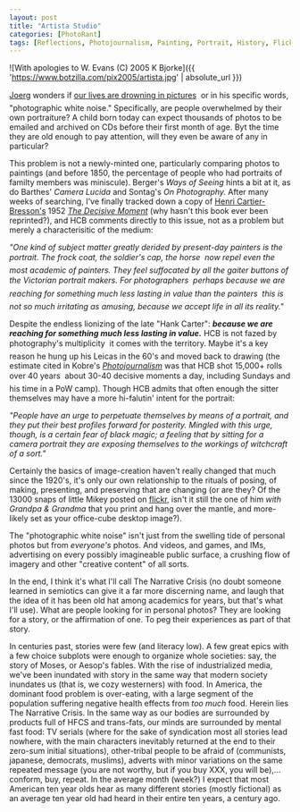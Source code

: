 ```yaml
---
layout: post
title: "Artista Studio"
categories: [PhotoRant]
tags: [Reflections, Photojournalism, Painting, Portrait, History, Flickr]
---
```



![With apologies to W. Evans (C) 2005 K Bjorke]({{ 'https://www.botzilla.com/pix2005/artista.jpg' | absolute_url }})


<a href="http://www.jmcolberg.com/weblog/">Joerg</a> wonders if <a href="http://www.jmcolberg.com/weblog/archives/001537.html">our lives are drowning in pictures</a> &#151; or in his specific words, "photographic white noise." Specifically, are people overwhelmed by their own portraiture? A child born today can expect thousands of photos to be emailed and archived on CDs before their first month of age. Byt the time they are old enough to pay attention, will they even be aware of any in particular?

This problem is not a newly-minted one, particularly comparing photos to paintings (and before 1850, the percentage of people who had portraits of familty members was miniscule). Berger's <cite>Ways of Seeing</cite> hints a bit at it, as do Barthes' <cite>Camera Lucida</cite> and Sontag's <cite>On Photography.</cite> After many weeks of searching, I've finally tracked down a copy of <a href="http://www.magnumphotos.com/c/htm/FramerT_MAG.aspx?Stat=Portfolio_DocThumb&V=CDocT&E=2TYRYD1D518O&DT=ALB">Henri Cartier-Bresson's</a> 1952 <a href="http://www.photoeye.com/auctions/Auction.cfm?id=5"><cite>The Decisive Moment</cite></a> (why hasn't this book ever been reprinted?), and HCB comments directly to this issue, not as a problem but merely a characterisitic of the medium:

<!--more-->
<i>"One kind of subject matter greatly derided by present-day painters is the portrait. The frock coat, the soldier's cap, the horse &#151; now repel even the most academic of painters. They feel suffocated by all the gaiter buttons of the Victorian portrait makers. For photographers &#151; perhaps because we are reaching for something much less lasting in value than the painters &#151; this is not so much irritating as amusing, because we accept life in all its reality."</i>

Despite the endless lionizing of the late "Hank Carter": <b><i>because we are reaching for something much less lasting in value.</i></b> HCB is not fazed by photography's multiplicity &#151; it comes with the territory. Maybe it's a key reason he hung up his Leicas in the 60's and moved back to drawing (the estimate cited in Kobre's <a href="http://www.photoeye.com/templates/mShowDetailsbycat.cfm?Catalog=FO129"><cite>Photojournalism</cite></a> was that HCB shot 15,000+ rolls over 40 years &#151; about 30-40 decisive moments a day, including Sundays and his time in a PoW camp). Though HCB admits that often enough the sitter themselves may have a more hi-falutin' intent for the portrait:

<i>"People have an urge to perpetuate themselves by means of a portrait, and they put their best profiles forward for posterity. Mingled with this urge, though, is a certain fear of black magic; a feeling that by sitting for a camera portrait they are exposing themselves to the workings of witchcraft of a sort."</i>

Certainly the basics of image-creation haven't really changed that much since the 1920's, it's only our own relationship to the rituals of posing, of making, presenting, and preserving that are changing (or are they? Of the 13000 snaps of little Mikey posted on <a href="http://www.flickr.com/photos/bjorke/">flickr,</a> isn't it still the one of him <i>with Grandpa &amp; Grandma</i> that you print and hang over the mantle, and more-likely set as your office-cube desktop image?).

The "photographic white noise" isn't just from the swelling tide of personal photos but from <i>everyone's</i> photos. And videos, and games, and IMs, advertising on every possibly imagineable public surface, a crushing flow of imagery and other "creative content" of all sorts.

In the end, I think it's what I'll call The Narrative Crisis (no doubt someone learned in semiotics can give it a far more discerning name, and laugh that the idea of it has been old hat among academics for years, but that's what I'll use). What are people looking for in personal photos? They are looking for a story, or the affirmation of one. To peg their experiences as part of that story.

In centuries past, stories were few (and literacy low). A few great epics with a few choice subplots were enough to organize whole societies: say, the story of Moses, or Aesop's fables. With the rise of industrialized media, we've been inundated with story in the same way that modern society inundates us (that is, we cozy westerners) with food. In America, the dominant food problem is over-eating, with a large segment of the population suffering negative health effects from <i>too much</i> food. Herein lies The Narrative Crisis. In the same way as our bodies are surrounded by products full of HFCS and trans-fats, our minds are surrounded by mental fast food: TV serials (where for the sake of syndication most all stories lead nowhere, with the main characters inevitably returned at the end to their zero-sum initial situations), other-tribal people to be afraid of (communists, japanese, democrats, muslims), adverts with minor variations on the same repeated message (you are not worthy, but if you buy XXX, you will be),... conform, buy, repeat. In the average month (week?) I expect that most American ten year olds hear as many different stories (mostly fictional) as an average ten year old had heard in their entire ten years, a century ago.
